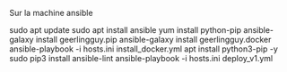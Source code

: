 Sur la machine ansible

sudo apt update
sudo apt install ansible
yum install python-pip
ansible-galaxy install geerlingguy.pip
ansible-galaxy install geerlingguy.docker
ansible-playbook -i hosts.ini install_docker.yml
apt install python3-pip -y
sudo pip3 install ansible-lint
ansible-playbook -i hosts.ini deploy_v1.yml

